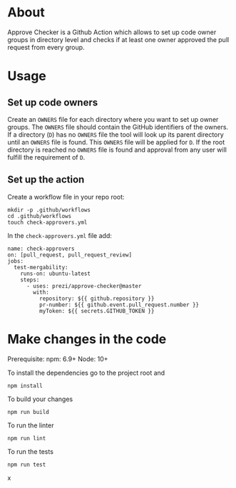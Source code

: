About
=====

Approve Checker is a Github Action which allows to set up code owner groups in directory level and checks if at least one owner approved the pull request from every group.

Usage
=====

Set up code owners
---------------------------
Create an `OWNERS` file for each directory where you want to set up owner groups. The `OWNERS` file should contain the GitHub identifiers of the owners. If a directory (`D`) has no `OWNERS` file the tool will look up its parent directory until an `OWNERS` file is found. This `OWNERS` file will be applied for `D`. If the root directory is reached no `OWNERS` file is found and approval from any user will fulfill the requirement of `D`.

Set up the action
-----------------------

Create a workflow file in your repo root:

```
mkdir -p .github/workflows
cd .github/workflows
touch check-approvers.yml
```
In the `check-approvers.yml` file add:
```
name: check-approvers
on: [pull_request, pull_request_review]
jobs:
  test-mergability:
    runs-on: ubuntu-latest
    steps:
      - uses: prezi/approve-checker@master
        with:
          repository: ${{ github.repository }}
          pr-number: ${{ github.event.pull_request.number }}
          myToken: ${{ secrets.GITHUB_TOKEN }}
```

Make changes in the code
====================
Prerequisite:
npm: 6.9+
Node: 10+

To install the dependencies go to the project root and
```
npm install
```
To build your changes
```
npm run build
```
To run the linter
```
npm run lint
```
To run the tests
```
npm run test
```
x
